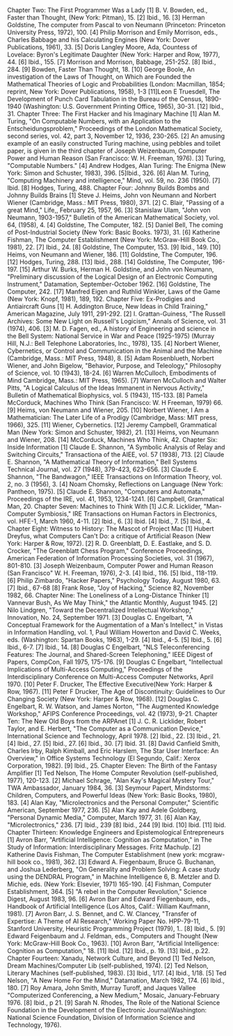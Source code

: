 Chapter Two: The First Programmer Was a Lady
[1] B. V. Bowden, ed., Faster than Thought, (New York: Pitman), 15.
[2] Ibid., 16.
[3] Herman Goldstine, The computer from Pascal to von Neumann (Princeton: Princeton University Press, 1972), 100.
[4] Philip Morrison and Emily Morrison, eds., Charles Babbage and his Calculating Engines (New York: Dover Publications, 1961), 33.
[5] Doris Langley Moore, Ada, Countess of Lovelace: Byron's Legitimate Daughter (New York: Harper and Row, 1977), 44.
[6] Ibid., 155.
[7] Morrison and Morrison, Babbage, 251-252.
[8] Ibid., 284.
[9] Bowden, Faster Than Thought, 18.
[10] George Boole, An investigation of the Laws of Thought, on Which are Founded the Mathematical Theories of Logic and Probabilities (London: Macmillan, 1854; reprint, New York: Dover Publications, 1958), 1-3
[11]Leon E Truesdell, The Development of Punch Card Tabulation in the Bureau of the Census, 1890-1940 (Washington: U.S. Government Printing Office, 1965), 30-31.
[12] Ibid., 31.
Chapter Three: The First Hacker and his Imaginary Machine
[1] Alan M. Turing, "On Computable Numbers, with an Application to the Entscheidungsproblem," Proceedings of the London Mathematical Society, second series, vol. 42, part 3, November 12, 1936, 230-265.
[2] An amusing example of an easily constructed Turing machine, using pebbles and toilet paper, is given in the third chapter of Joseph Weizenbaum, Computer Power and Human Reason (San Francisco: W. H. Freeman, 1976).
[3] Turing, "Computable Numbers."
[4] Andrew Hodges, Alan Turing: The Enigma (New York: Simon and Schuster, 1983), 396.
[5]Ibid., 326.
[6] Alan M. Turing, "Computing Machinery and intelligence," Mind, vol. 59, no. 236 (1950).
[7] Ibid.
[8] Hodges, Turing, 488.
Chapter Four: Johnny Builds Bombs and Johnny Builds Brains
[1] Steve J. Heims, John von Neumann and Norbert Wiener (Cambridge, Mass.: MIT Press, 1980), 371.
[2] C. Blair, "Passing of a great Mind," Life,, February 25, 1957, 96.
[3] Stanislaw Ulam, "John von Neumann, 1903-1957," Bulletin of the American Mathematical Society, vol. 64, (1958), 4.
[4] Goldstine, The Computer, 182.
[5] Daniel Bell, The coming of Post-Industrial Society (New York: Basic Books. 1973), 31.
[6] Katherine Fishman, The Computer Establishment (New York: McGraw-Hill Book Co., 1981), 22.
[7] Ibid., 24.
[8] Goldstine, The Computer, 153.
[9] Ibid., 149.
[10] Heims, von Neumann and Wiener, 186.
[11] Goldstine, The Computer, 196.
[12] Hodges, Turing, 288.
[13] Ibid., 288.
[14] Goldstine, The Computer, 196-197.
[15] Arthur W. Burks, Herman H. Goldstine, and John von Neumann, "Preliminary discussion of the Logical Design of an Electronic Computing Instrument," Datamation, September-October 1962.
[16] Goldstine, The Computer, 242.
[17] Manfred Eigen and Ruthlid Winkler, Laws of the Game (New York: Knopf, 1981), 189, 192.
Chapter Five: Ex-Prodigies and Antiaircraft Guns
[1] H. Addington Bruce, New Ideas in Child Training," American Magazine, July 1911, 291-292.
[2] I. Grattan-Guiness, "The Russell Archives: Some New Light on Russell's Logicism," Annals of Science, vol. 31 (1974), 406.
[3] M. D. Fagen, ed., A history of Engineering and science in the Bell System: National Service in War and Peace (1925-1975) (Murray Hill, N.J.: Bell Telephone Laboratories, Inc., 1978), 135.
[4] Norbert Wiener, Cybernetics, or Control and Communication in the Animal and the Machine (Cambridge, Mass.: MIT Press, 1948), 8.
[5] Adam Rosenblueth, Norbert Wiener, and John Bigelow, "Behavior, Purpose, and Teleology," Philosophy of Science, vol. 10 (1943), 18-24.
[6] Warren McCulloch, Embodiments of Mind Cambridge, Mass.: MIT Press, 1965).
[7] Warren McCulloch and Walter Pitts, "A Logical Calculus of the Ideas Immanent in Nervous Activity," Bulletin of Mathematical Biophysics, vol. 5 (1943), 115-133.
[8] Pamela McCorduck, Machines Who Think (San Francisco: W. H Freeman, 1979) 66.
[9] Heims, von Neumann and Wiener, 205.
[10] Norbert Wiener, I Am a Mathematician: The Later Life of a Prodigy (Cambridge, Mass: MIT press, 1966), 325.
[11] Wiener, Cybernetics.
[12] Jeremy Campbell, Grammatical Man (New York: Simon and Schuster, 1982), 21.
[13] Heims, von Neumann and Wiener, 208.
[14] McCorduck, Machines Who Think, 42.
Chapter Six: Inside Information
[1] Claude E. Shannon, "A Symbolic Analysis of Relay and Switching Circuits," Transactiona of the AIEE, vol. 57 (1938), 713.
[2] Claude E. Shannon, "A Mathematical Theory of Information," Bell Systems Technical Journal, vol. 27 (1948), 379-423, 623-656.
[3] Claude E. Shannon, "The Bandwagon," IEEE Transactions on Information Theory, vol. 2, no. 3 (1956), 3.
[4] Noam Chomsky, Reflections on Language (New York: Pantheon, 1975).
[5] Claude E. Shannon, "Computers and Automata," Proceedings of the IRE, vol. 41, 1953, 1234-1241.
[6] Campbell, Grammatical Man, 20.
Chapter Seven: Machines to Think With
[1] J.C.R. Licklider, "Man-Computer Symbiosis," IRE Transactions on Human Factors in Electronics, vol. HFE-1, March 1960, 4-11.
[2] Ibid., 6.
[3] Ibid.
[4] Ibid., 7.
[5] Ibid., 4.
Chapter Eight: Witness to History: The Mascot of Project Mac
[1] Hubert Dreyfus, what Computers Can't Do: a critique of Artificial Reason (New York: Harper & Row, 1972).
[2] R. D. Greenblatt, D. E. Eastlake, and S. D. Crocker, "The Greenblatt Chess Program," Conference Proceedings, American Federation of Information Processing Societies, vol. 31 (1967), 801-810.
[3] Joseph Weizenbaum, Computer Power and Human Reason (San Francisco" W. H. Freeman, 1976), 2-3.
[4] Ibid., 116.
[5] Ibid., 118-119.
[6] Philip Zimbardo, "Hacker Papers," Psychology Today, August 1980, 63.
[7] Ibid., 67-68
[8] Frank Rose, "Joy of Hacking," Science 82, November 1982, 66.
Chapter Nine: The Loneliness of a Long-Distance Thinker
[1] Vannevar Bush, As We May Think," the Atlantic Monthly, August 1945.
[2] Nilo Lindgren, "Toward the Decentralized Intellectual Workshop," Innovation, No. 24, September 1971.
[3] Douglas C. Engelbart, "A Conceptual Framework for the Augmentation of a Man's Intellect," in Vistas in Information Handling, vol. 1, Paul William Howerton and David C. Weeks, eds. (Washington: Spartan Books, 1963), 1-29.
[4] Ibid., 4-5.
[5] Ibid., 5.
[6] Ibid., 6-7.
[7] Ibid., 14.
[8] Douglas C Engelbart, "NLS Teleconferencing Features: The Journal, and Shared-Screen Telephoning," IEEE Digest of Papers, CompCon, Fall 1975, 175-176.
[9] Douglas C Engelbart, "Intellectual Implications of Multi-Access Computing," Proceedings of the Interdisciplinary Conference on Multi-Access Computer Networks, April 1970.
[10] Peter F. Drucker, The Effective Executive(New York: Harper & Row, 1967).
[11] Peter F Drucker, The Age of Discontinuity: Guidelines to Our Changing Society (New York: Harper & Row, 1968).
[12] Douglas C. Engelbart, R. W. Watson, and James Norton, "The Augmented Knowledge Workshop," AFIPS Conference Proceedings, vol. 42 (1973), 9-21.
Chapter Ten: The New Old Boys from the ARPAnet
[1] J. C. R. Licklider, Robert Taylor, and E. Herbert, "The Computer as a Communication Device," International Science and Technology, April 1978.
[2] Ibid., 22.
[3] Ibid., 21.
[4] Ibid., 27.
[5] Ibid., 27.
[6] Ibid., 30.
[7] Ibid. 31.
[8] David Canfield Smith, Charles Irby, Ralph Kimball, and Eric Harslem, The Star User Interface: An Overview," in Office Systems Technology (El Segundo, Calif.: Xerox Corporation, 1982).
[9] Ibid., 25.
Chapter Eleven: The Birth of the Fantasy Amplifier
[1] Ted Nelson, The Home Computer Revolution (self-published, 1977), 120-123.
[2] Michael Schrage, "Alan Kay's Magical Mystery Tour," TWA Ambassador, January 1984, 36.
[3] Seymour Papert, Mindstorms: Children, Computers, and Powerful Ideas (New York: Basic Books, 1980), 183.
[4] Alan Kay, "Microlectronics and the Personal Computer," Scientific American, September 1977, 236.
[5] Alan Kay and Adele Goldberg, "Personal Dynamic Media," Computer, March 1977, 31.
[6] Alan Kay, "Microlectronics," 236.
[7] Ibid., 239
[8] Ibid., 244
[9] Ibid.
[10] Ibid.
[11] Ibid.
Chapter Thirteen: Knowledge Engineers and Epistemological Entrepreneurs
[1] Avron Barr, "Artificial Intelligence: Cognition as Computation," in The Study of Information: Interdisciplinary Messages. Fritz Machulp.
[2] Katherine Davis Fishman, The Computer Establishment (new york: mcgraw-hill book co., 1981), 362.
[3] Edward A. Fiegenbaum, Bruce G. Buchanan, and Joshua Lederberg, "On Generality and Problem Solving: A case study using the DENDRAL Program," in Machine Intelligence 6, B. Metzler and D. Michie, eds. (New York: Elsevier, 1971) 165-190.
[4] Fishman, Computer Establishment, 364.
[5] "A rebel in the Computer Revolution," Science Digest, August 1983, 96.
[6] Avron Barr and Edward Fiegenbaum, eds., Handbook of Artificial Intelligence (Los Altos, Calif.: William Kaufmann, 1981).
[7] Avron Barr, J. S. Bennet, and C. W. Clancey, "Transfer of Expertise: A Theme of AI Research," Working Paper No. HPP-79-11, Stanford University, Heuristic Programming Project (1979), 1..
[8] Ibid., 5.
[9] Edward Feigenbaum and J. Feldman, eds., Computers and Thought (New York: McGraw-Hill Book Co., 1963).
[10] Avron Barr, "Artificial Intelligence: Cognition as Computation," 18.
[11] Ibid.
[12] Ibid., p. 19.
[13] Ibid., p.22.
Chapter Fourteen: Xanadu, Network Culture, and Beyond
[1] Ted Nelson, Dream Machines/Computer Lib (self-published, 1974).
[2] Ted Nelson, Literary Machines (self-published, 1983).
[3] Ibid., 1/17.
[4] Ibid., 1/18.
[5] Ted Nelson, "A New Home For the Mind," Datamation, March 1982, 174.
[6] Ibid., 180.
[7] Roy Amara, John Smith, Murray Turoff, and Jaques Vallee "Computerized Conferencing, a New Medium," Mosaic, January-February 1976.
[8] Ibid., p 21.
[9] Sarah N. Rhodes, The Role of the National Science Foundation in the Development of the Electronic Journal(Washington: National Science Foundation, Division of Information Science and Technology, 1976).